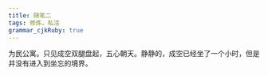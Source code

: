 ```yaml
---
title: 随笔二
tags: 修炼，私活
grammar_cjkRuby: true
---
```

为民公寓。只见成空双腿盘起，五心朝天。静静的，成空已经坐了一个小时，但是并没有进入到坐忘的境界。

